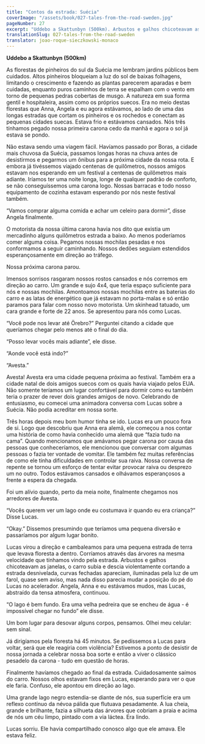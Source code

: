 ```yaml
---
title: "Contos da estrada: Suécia"
coverImage: "/assets/book/027-tales-from-the-road-sweden.jpg"
pageNumber: 27
excerpt: "Uddebo a Skattunbyn (500km). Arbustos e galhos chicoteavam as janelas, o carro subia e descia violentamente cortando a estrada desnivelada, curvas fechadas apareciam, iluminadas pela luz de um farol, quase sem aviso."
translationSlug: 027-tales-from-the-road-sweden
translator: joao-roque-sieczkowski-monaco
---
```


**Uddebo a Skattunbyn (500km)**

As florestas de pinheiros do sul da Suécia me lembram jardins públicos bem cuidados. Altos pinheiros bloqueiam a luz do sol de baixas folhagens, limitando o crescimento e fazendo as plantas parecerem aparadas e bem cuidadas, enquanto puros caminhos de terra se espalham com o vento em torno de pequenas pedras cobertas de musgo. A natureza em sua forma gentil e hospitaleira, assim como os próprios suecos. Era no meio destas florestas que Anna, Angela e eu agora estávamos, ao lado de uma das longas estradas que cortam os pinheiros e os rochedos e conectam as pequenas cidades suecas. Estava frio e estávamos cansados. Nós três tínhamos pegado nossa primeira carona cedo da manhã e agora o sol já estava se pondo.

Não estava sendo uma viagem fácil. Havíamos passado por Boras, a cidade mais chuvosa da Suécia, passamos longas horas na chuva antes de desistirmos e pegarmos um ônibus para a próxima cidade da nossa rota. E embora já tivéssemos viajado centenas de quilômetros, nossos amigos estavam nos esperando em um festival a centenas de quilômetros mais adiante. Iríamos ter uma noite longa, longe de qualquer padrão de conforto, se não conseguíssemos uma carona logo. Nossas barracas e todo nosso equipamento de cozinha estavam esperando por nós neste festival também.

“Vamos comprar alguma comida e achar um celeiro para dormir”, disse Angela finalmente.

O motorista da nossa última carona havia nos dito que existia um mercadinho alguns quilômetros estrada a baixo. Ao menos poderíamos comer alguma coisa. Pegamos nossas mochilas pesadas e nos conformamos a seguir caminhando. Nossos dedões seguiam estendidos esperançosamente em direção ao tráfego.

Nossa próxima carona parou.

Imensos sorrisos rasgaram nossos rostos cansados e nós corremos em direção ao carro. Um grande e sujo 4x4, que teria espaço suficiente para nós e nossas mochilas. Amontoamos nossas mochilas entre as baterias do carro e as latas de energético que já estavam no porta-malas e só então paramos para falar com nosso novo motorista. Um skinhead tatuado, um cara grande e forte de 22 anos. Se apresentou para nós como Lucas.

“Você pode nos levar até Örebro?” Perguntei citando a cidade que queríamos chegar pelo menos até o final do dia.

“Posso levar vocês mais adiante”, ele disse.

“Aonde você está indo?”

“Avesta.”

Avesta! Avesta era uma cidade pequena próxima ao festival. Também era a cidade natal de dois amigos suecos com os quais havia viajado pelos EUA. Não somente teríamos um lugar confortável para dormir como eu também teria o prazer de rever dois grandes amigos de novo. Celebrando de entusiasmo, eu comecei uma animadora conversa com Lucas sobre a Suécia. Não podia acreditar em nossa sorte.

Três horas depois meu bom humor tinha se ido. Lucas era um pouco fora de si. Logo que descobriu que Anna era alemã, ele começou a nos contar uma história de como havia conhecido uma alemã que “fazia tudo na cama”. Quando mencionamos que amávamos pegar carona por causa das pessoas que conheceríamos, ele mencionou que conversar com algumas pessoas o fazia ter vontade de vomitar. Ele também fez muitas referências de como ele tinha dificuldades em controlar sua raiva. Nossa conversa de repente se tornou um esforço de tentar evitar provocar raiva ou desprezo um no outro. Todos estávamos cansados e olhávamos esperançosos a frente a espera da chegada.

Foi um alívio quando, perto da meia noite, finalmente chegamos nos arredores de Avesta.

“Vocês querem ver um lago onde eu costumava ir quando eu era criança?” Disse Lucas.

“Okay.” Dissemos presumindo que teríamos uma pequena diversão e passaríamos por algum lugar bonito.

Lucas virou a direção e cambaleamos para uma pequena estrada de terra que levava floresta a dentro. Corríamos através das árvores na mesma velocidade que tínhamos vindo pela estrada. Arbustos e galhos chicoteavam as janelas, o carro subia e descia violentamente cortando a estrada desnivelada, curvas fechadas apareciam, iluminadas pela luz de um farol, quase sem aviso, mas nada disso parecia mudar a posição do pé do Lucas no acelerador. Angela, Anna e eu estávamos mudos, mas Lucas, abstraído da tensa atmosfera, continuou.

“O lago é bem fundo. Era uma velha pedreira que se encheu de água - é impossível chegar no fundo” ele disse.

Um bom lugar para desovar alguns corpos, pensamos. Olhei meu celular: sem sinal.

Já dirigíamos pela floresta há 45 minutos. Se pedíssemos a Lucas para voltar, será que ele reagiria com violência? Estivemos a ponto de desistir de nossa jornada a celebrar nossa boa sorte e então a viver o clássico pesadelo da carona - tudo em questão de horas.

Finalmente havíamos chegado ao final da estrada. Cuidadosamente saímos do carro. Nossos olhos estavam fixos em Lucas, esperando para ver o que ele faria. Confuso, ele apontou em direção ao lago.

Uma grande lago negro estendia-se diante de nós, sua superfície era um reflexo contínuo da névoa pálida que flutuava pesadamente. A lua cheia, grande e brilhante, fazia a silhueta das árvores que cobriam a praia e acima de nós um céu limpo, pintado com a via láctea. Era lindo.

Lucas sorriu. Ele havia compartilhado conosco algo que ele amava. Ele estava feliz.
